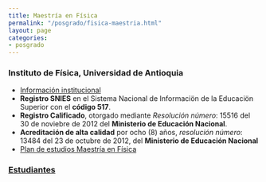 ```yaml
---
title: Maestría en Física
permalink: "/posgrado/fisica-maestria.html"
layout: page
categories:
- posgrado
---
```


### Instituto de Física, Universidad de Antioquia

* [Información institucional](http://www.udea.edu.co/wps/portal/udea/web/inicio/unidades-academicas/ciencias-exactas-naturales/estudiar-facultad/posgrados/maestria-fisica)
* __Registro SNIES__ en el Sistema Nacional de Informaciön de la Educaciön Superior con el __código 517__.
* __Registro Calificado__, otorgado mediante _Resolución número_: 15516 del 30 de noviebre de 2012 del __Ministerio de Educación Nacional__.
* __Acreditación de alta calidad__ por ocho (8) años, _resolución número_: 13484 del 23 de octubre de 2012, del __Ministerio de Educación Nacional__
* [Plan de estudios Maestría en Física](https://drive.google.com/file/d/1C-9ORVKvZO88jRTOgiZJZP)

<!-- in repository: _pages/files/estudiantes_maestria.md-->

### [Estudiantes](/files/estudiantes-maestria)
